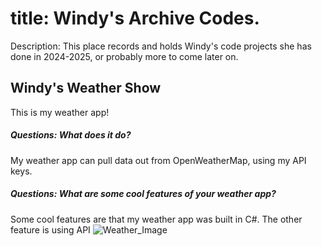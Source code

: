 # title: Windy's Archive Codes.
Description: This place records and holds Windy's code projects she has done in 2024-2025, or probably more to come later on.


## Windy's Weather Show
This is my weather app! 

##### Questions: What does it do?
My weather app can pull data out from OpenWeatherMap, using my API keys.
##### Questions: What are some cool features of your weather app?
Some cool features are that my weather app was built in C#. The other feature is using API
![Weather_Image](https://github.com/user-attachments/assets/bbaf9a31-b463-437b-a364-a7a7dd993039)    
